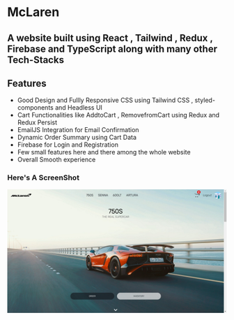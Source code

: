 # McLaren

## A website built using React , Tailwind , Redux , Firebase and TypeScript along with many other Tech-Stacks  

## Features

- Good Design and Fullly Responsive CSS using Tailwind CSS , styled-components and Headless UI
- Cart Functionalities like AddtoCart , RemovefromCart using Redux and Redux Persist
- EmailJS Integration for Email Confirmation
- Dynamic Order Summary using Cart Data
- Firebase for Login and Registration
- Few small features here and there among the whole website
- Overall Smooth experience

### Here's A ScreenShot

![alt text](<Screenshot.png>)
